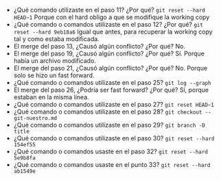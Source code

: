 * ¿Qué comando utilizaste en el paso 11? ¿Por qué?
`git reset --hard HEAD~1` Porque con el hard obligo a que se modifique la working copy
* ¿Qué comando o comandos utilizaste en el paso 12? ¿Por qué?
`git reset --hard 9eb18a6` Igual que antes, para recuperar la working copy tal y como estaba modificada.
* El merge del paso 13, ¿Causó algún conflicto? ¿Por qué?
No.
* El merge del paso 19, ¿Causó algún conflicto? ¿Por qué?
Sí. Porque había un archivo modificado.
* El merge del paso 21, ¿Causó algún conflicto? ¿Por qué?
No. Porque solo se hizo un fast forward.
* ¿Qué comando o comandos utilizaste en el paso 25?
`git log --graph`
* El merge del paso 26, ¿Podría ser fast forward? ¿Por qué?
Sí, porque estaban en la misma línea.
* ¿Qué comando o comandos utilizaste en el paso 27?
`git reset HEAD~1`
* ¿Qué comando o comandos utilizaste en el paso 28?
`git checkout -- git-nuestro.md`
* ¿Qué comando o comandos utilizaste en el paso 29?
`git branch -D title`
* ¿Qué comando o comandos utilizaste en el paso 30?
`git reset --hard 154ef55`
* ¿Qué comando o comandos usaste en el paso 32?
`git reset --hard 5e9b8fa`
* ¿Qué comando o comandos usaste en el punto 33?
 `git reset --hard ab1549e`
